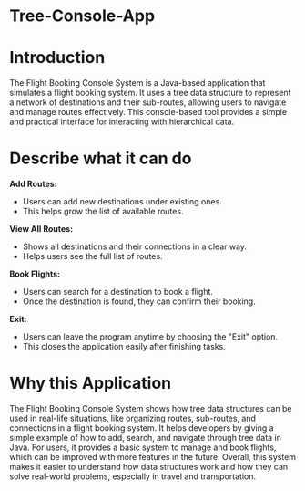 # Tree-Console-App

# Introduction

The Flight Booking Console System is a Java-based application that simulates a flight booking system. It uses a tree data structure to represent a network of destinations and their sub-routes, allowing users to navigate and manage routes effectively. This console-based tool provides a simple and practical interface for interacting with hierarchical data.

# Describe what it can do

**Add Routes:**
- Users can add new destinations under existing ones.
- This helps grow the list of available routes.

**View All Routes:**
- Shows all destinations and their connections in a clear way.
- Helps users see the full list of routes.

**Book Flights:**
- Users can search for a destination to book a flight.
- Once the destination is found, they can confirm their booking.

**Exit:**
- Users can leave the program anytime by choosing the "Exit" option.
- This closes the application easily after finishing tasks.

# Why this Application
The Flight Booking Console System shows how tree data structures can be used in real-life situations, like organizing routes, sub-routes, and connections in a flight booking system. It helps developers by giving a simple example of how to add, search, and navigate through tree data in Java. For users, it provides a basic system to manage and book flights, which can be improved with more features in the future. Overall, this system makes it easier to understand how data structures work and how they can solve real-world problems, especially in travel and transportation.

